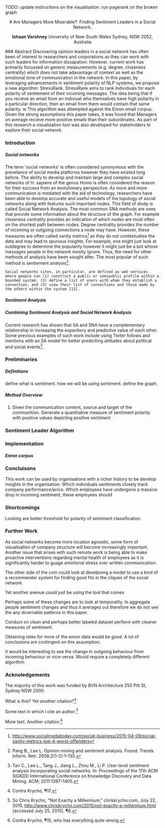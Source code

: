 
TODO:
update instructions on the visualisation.
run pagerank on the broken graph


<center>
# Are Managers More Miserable?: Finding Sentiment Leaders in a Social Network.

**Ishaan Varshney**
University of New South Wales
Sydney, NSW 2052, Australia
</center>
### Abstract
Discovering opinion leaders in a social network has often been of interest to researchers and corporations as they can work with such leaders for information dissapation. However, current work has primarily focussed on generic measurements (e.g. degree, closeness centrality) which does not take adavantage of context as well as the emotional tone of communication in the network. In this paper, by leveraging advancements in sentiment polarity of NLP systems, we propose a new algorithm: StressRank. StressRank aims to rank individuals for each polarity of sentiement of their incoming messages. The idea being that if you recieve an email from an indiviual who themselves have high poliarity in a particular direction, then an email from them would contain that same polarity. w This algorithm was attempted against the Enron email corpus. Given the strong assumptions this paper takes, it was found that Managers on average recieve more positive emails than their subordinates. As part of this research a visualisation tool was also developed for stakeholders to explore their social network.

### Introduction
##### Social networks
The term 'social networks' is often considered synonymous with the prevelance of social media platforms however they have existed long before. The ability to develop and maintain large and complex social networks of H. sapiens of the genus Homo is often considered the reason for their success  from an evolutionary perspective. As more and more communication is mediated with the aid of technology, researchers have been able to develop accurate and useful models of the topology of social networks along with features such important nodes. This field of study is called Social Network Analysis. The most common SNA methods are ones that provide some information about the structure of the graph. For example closeness centrality provides an indication of which nodes are most often on the shortest path between nodes. Degree centrality provides the number of incoming or outgoing connections a node may have. However, these measures are often called vanity metrics[^smt] as they do not contextualise the data and may lead to spurious insights. For example, one might just look at outdegree to determine the popularity however it might just be a bot whose messages people in the network mostly ignore. Thus, the need for other methods of analysis have been sought after. The most popular of such method is sentiement analysis[^pang].

    Social networks sites, in particular, are defined as web services where people can (1) construct a public or semipublic profile within a bounded system, (2) define a list of users with whom they establish a connection, and (3) view their list of connections and those made by the others within the system [13].

##### Sentiment Analysis




##### Combining Sentiment Analysis and Social Network Analysis
Current research has shown that SA and SNA
have a complementary relationship in increasing the expanitory and predictive value of each other. Some previous examples of such work include using Twiter follows and mentions with an SA model for better prediciting attitudes about political and social events[^tan].



### Preliminaries
##### Definitions
define what is sentiment.
how we will be using sentiment.
define the graph.
##### Method Overview
1. Given the communication content, source and target of the communition. Generate a quantitative measure of sentiment polarity with positive values depicting positive sentiment

### Sentiment Leader Algorithm


### Implementation
##### Enron corpus

### Concluisons
This work can be used by organisations with a richer history to be develop insights in the organisation. Which individuals sentiments closely track company performance/price. Which employees have undergone a massive drop in incoming sentiment, these employees should


### Shortcomings
Looking are better threshold for polarity of sentiment classification.

### Further Work
As social netowrks become more location agnostic, some form of visualisation of company structure will become increasingly important. Another issue that arises with such remote work is being able to make proactive interventions regarding mental health of employees as it is significantly harder to guage emotional stress over written communication.

The other side of the coin could look at develpoing a model to use a kind of a recommender system for finding good fits in the cliques of the social network.

Yet another avenue could just be using the tool that comes

Perhaps some of these changes are to look at temporality.  In aggregate people sentiment changes and thus it averages out therefore
we do not see the any dicernable patterns in this paper.

Conduct on clean and perhaps better labeled dataset
perform with cleaner measures of sentiment.

Obtaining roles for more of the enron data would be good. A lot of conclusions are contingent on this assumption.

It would be interesting to see the change in outgoing behaviour from incoming behaviour or vice-versa. Would require a completely different algorithm

### Acknoledgements

The majority of this work was funded by BVN Architecture 255 Pitt St, Sydney NSW 2000.

<!--How to cite stuff-->
What is this? Yet *another* citation?[^fn3]

Some text in which I cite an author.[^fn1]

More text. Another citation.[^fn2]

[^smt]: http://www.socialmediatoday.com/social-business/2015-04-09/social-vanity-metrics-top-4-worst-offenders
[^pang]: Pang B., Lee L. Opinion mining and sentiment analysis. Found. Trends Inform. Retr. 2008;2(1–2):1–135.
[^tan]: Tan C., Lee L., Tang J., Jiang L., Zhou M., Li P. User-level sentiment analysis incorporating social networks. In: Proceedings of the 17th ACM SIGKDD International Conference on Knowledge Discovery and Data Mining. ACM; 2011:1397–1405.

[^fn1]: So Chris Krycho, "Not Exactly a Millennium," chriskrycho.com, July 22,
    2015, http://www.chriskrycho.com/2015/not-exactly-a-millennium.html
    (accessed July 25, 2015), ¶6.

[^fn2]: Contra Krycho, ¶15, who has everything *quite* wrong.

[^fn3]: Contra Krycho, ¶17.
